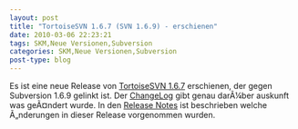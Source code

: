 ```yaml
---
layout: post
title: "TortoiseSVN 1.6.7 (SVN 1.6.9) - erschienen"
date: 2010-03-06 22:23:21
tags: SKM,Neue Versionen,Subversion
categories: SKM,Neue Versionen,Subversion
post-type: blog
---
```

Es ist eine neue Release von <a href="http://tortoisesvn.net/">TortoiseSVN 1.6.7</a> erschienen, der gegen Subversion 1.6.9 gelinkt ist. Der <a href="http://tortoisesvn.tigris.org/ChangeLog.txt">ChangeLog</a> gibt genau darÃ¼ber auskunft was geÃ¤ndert wurde. In den <a href="http://tortoisesvn.tigris.org/tsvn_1.6_releasenotes.html">Release Notes</a> ist beschrieben welche Ã„nderungen in dieser Release vorgenommen wurden.